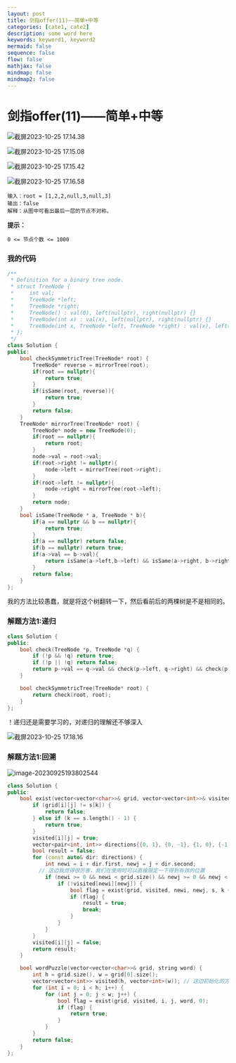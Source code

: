 ```yaml
---
layout: post
title: 剑指offer(11)——简单+中等
categories: [cate1, cate2]
description: some word here
keywords: keyword1, keyword2
mermaid: false
sequence: false
flow: false
mathjax: false
mindmap: false
mindmap2: false
---
```


# 剑指offer(11)——简单+中等

![截屏2023-10-25 17.14.38](https://github.com/ShadowOnYOU/images/blob/main/test202310251714094.png?raw=true)

![截屏2023-10-25 17.15.08](https://github.com/ShadowOnYOU/images/blob/main/test202310251715160.png?raw=true)

![截屏2023-10-25 17.15.42](https://github.com/ShadowOnYOU/images/blob/main/test202310251715476.png?raw=true)

![截屏2023-10-25 17.16.58](https://github.com/ShadowOnYOU/images/blob/main/test202310251717484.png?raw=true)

```
输入：root = [1,2,2,null,3,null,3]
输出：false
解释：从图中可看出最后一层的节点不对称。
```

**提示：**

```
0 <= 节点个数 <= 1000
```

### 我的代码

```c++
/**
 * Definition for a binary tree node.
 * struct TreeNode {
 *     int val;
 *     TreeNode *left;
 *     TreeNode *right;
 *     TreeNode() : val(0), left(nullptr), right(nullptr) {}
 *     TreeNode(int x) : val(x), left(nullptr), right(nullptr) {}
 *     TreeNode(int x, TreeNode *left, TreeNode *right) : val(x), left(left), right(right) {}
 * };
 */
class Solution {
public:
    bool checkSymmetricTree(TreeNode* root) {
        TreeNode* reverse = mirrorTree(root);
        if(root == nullptr){
            return true;
        }
        if(isSame(root, reverse)){
            return true;
        }
        return false;
    }
    TreeNode* mirrorTree(TreeNode* root) {
        TreeNode* node = new TreeNode(0);
        if(root == nullptr){
            return root;
        }
        node->val = root->val;
        if(root->right != nullptr){
            node->left = mirrorTree(root->right);
        }
        if(root->left != nullptr){
            node->right = mirrorTree(root->left);
        }
        return node;
    }
    bool isSame(TreeNode * a, TreeNode * b){
        if(a == nullptr && b == nullptr){
            return true;
        }
        if(a == nullptr) return false;
        if(b == nullptr) return true;
        if(a->val == b->val){
            return isSame(a->left,b->left) && isSame(a->right, b->right);
        }
        return false;
    }
};
```

我的方法比较愚蠢，就是将这个树翻转一下，然后看前后的两棵树是不是相同的。

### 解题方法1:递归

```c++
class Solution {
public:
    bool check(TreeNode *p, TreeNode *q) {
        if (!p && !q) return true;
        if (!p || !q) return false;
        return p->val == q->val && check(p->left, q->right) && check(p->right, q->left);
    }

    bool checkSymmetricTree(TreeNode* root) {
        return check(root, root);
    }
};
```

！递归还是需要学习的，对递归的理解还不够深入

![截屏2023-10-25 17.18.16](https://github.com/ShadowOnYOU/images/blob/main/test202310251718511.png?raw=true)

### 解题方法1:回溯

![image-20230925193802544](https://github.com/ShadowOnYOU/images/blob/main/test202309251938048.png?raw=true)

```c++
class Solution {
public:
    bool exist(vector<vector<char>>& grid, vector<vector<int>>& visited, int i, int j, string& s, int k) {
        if (grid[i][j] != s[k]) {
            return false;
        } else if (k == s.length() - 1) {
            return true;
        }
        visited[i][j] = true;
        vector<pair<int, int>> directions{{0, 1}, {0, -1}, {1, 0}, {-1, 0}};
        bool result = false;
        for (const auto& dir: directions) {
            int newi = i + dir.first, newj = j + dir.second;
          // 这边我觉得很厉害，我们在使用时可以直接限定一下得到有效的位置
            if (newi >= 0 && newi < grid.size() && newj >= 0 && newj < grid[0].size()) {
                if (!visited[newi][newj]) {
                    bool flag = exist(grid, visited, newi, newj, s, k + 1);
                    if (flag) {
                        result = true;
                        break;
                    }
                }
            }
        }
        visited[i][j] = false;
        return result;
    }

    bool wordPuzzle(vector<vector<char>>& grid, string word) {
        int h = grid.size(), w = grid[0].size();
        vector<vector<int>> visited(h, vector<int>(w)); // 这边初始化的方式可以学习一下
        for (int i = 0; i < h; i++) {
            for (int j = 0; j < w; j++) {
                bool flag = exist(grid, visited, i, j, word, 0);
                if (flag) {
                    return true;
                }
            }
        }
        return false;
    }
};
```

